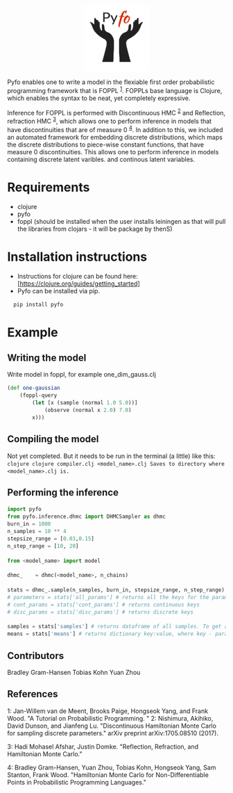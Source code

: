 

<div align="center">
  <a href="https://github.com/bradleygramhansen/pyfo"> <img width="150px" height="150px" src="docs/pyfologo.png"></a>
</div>


Pyfo enables one to write a model in the flexiable first order probabilistic programming framework
that is FOPPL <sup>[1](#fn1)</sup>. FOPPLs base language is Clojure, which enables the syntax to be neat, yet completely expressive.

Inference for FOPPL is performed with Discontinuous HMC <sup>[2](#fn2)</sup> and Reflection, refraction HMC <sup>[3](#fn3)</sup>, which allows one to
perform inference in models that have discontinuities that are of measure 0 <sup>[4](#fn4)</sup>. In addition to this, we included an
automated framework for embedding discrete distributions, which maps the discrete distributions to piece-wise constant functions, that have measure 0
discontinuities. This allows one to perform inference in models containing discrete latent varibles.
and continous latent variables.

# Requirements
 * clojure
 * pyfo
 * foppl (should be installed when the user installs leiningen as that will pull the libraries from clojars - it will be package by thenS)

# Installation instructions
 * Instructions for clojure can be found here: [https://clojure.org/guides/getting_started]
 * Pyfo can be installed via pip.
  ```python
    pip install pyfo
   ```


# Example

## Writing the model
Write model in foppl, for example one_dim_gauss.clj

```clojure
(def one-gaussian
    (foppl-query
        (let [x (sample (normal 1.0 5.0))]
            (observe (normal x 2.0) 7.0)
        x)))
```
## Compiling the model

Not yet completed. But it needs to be run in the terminal (a little) like this:
        ```clojure
        clojure compiler.clj <model_name>.clj
        Saves to directory where <model_name>.clj is.
        ```

## Performing the inference

```python
import pyfo
from pyfo.inference.dhmc import DHMCSampler as dhmc
burn_in = 1000
n_samples = 10 ** 4
stepsize_range = [0.03,0.15]
n_step_range = [10, 20]

from <model_name> import model

dhmc_    = dhmc(<model_name>, n_chains)

stats = dhmc_.sample(n_samples, burn_in, stepsize_range, n_step_range)
# parameters = stats['all_params'] # returns all the keys for the parameters
# cont_params = stats['cont_params'] # returns continuous keys
# disc_params = stats['disc_params'] # returns discrete keys

samples = stats['samples'] # returns dataframe of all samples. To get all samples for a given parameter simply do: samples_param = samples[<param_name>]
means = stats['means'] # returns dictionary key:value, where key - parameter , value = mean of parameter
```

## Contributors

Bradley Gram-Hansen
Tobias Kohn
Yuan Zhou

## References

<a name="fn1">1</a>: Jan-Willem van de Meent, Brooks Paige, Hongseok Yang, and Frank Wood. "A Tutorial on Probabilistic Programming.
"
<a name="fn2">2</a>: Nishimura, Akihiko, David Dunson, and Jianfeng Lu. "Discontinuous Hamiltonian Monte Carlo for sampling discrete parameters." arXiv preprint arXiv:1705.08510 (2017).

<a name="fn3">3</a>: Hadi Mohasel Afshar, Justin Domke. "Reflection, Refraction, and Hamiltonian Monte Carlo."

<a name="fn4">4</a>: Bradley Gram-Hansen, Yuan Zhou, Tobias Kohn, Hongseok Yang, Sam Stanton, Frank Wood. "Hamiltonian Monte Carlo for Non-Differentiable Points in Probabilistic Programming Languages."

